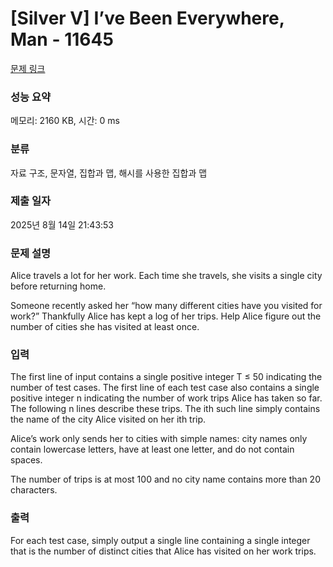 # [Silver V] I’ve Been Everywhere, Man - 11645 

[문제 링크](https://www.acmicpc.net/problem/11645) 

### 성능 요약

메모리: 2160 KB, 시간: 0 ms

### 분류

자료 구조, 문자열, 집합과 맵, 해시를 사용한 집합과 맵

### 제출 일자

2025년 8월 14일 21:43:53

### 문제 설명

<p>Alice travels a lot for her work. Each time she travels, she visits a single city before returning home.</p>

<p>Someone recently asked her “how many different cities have you visited for work?” Thankfully Alice has kept a log of her trips. Help Alice figure out the number of cities she has visited at least once.</p>

### 입력 

 <p>The first line of input contains a single positive integer T ≤ 50 indicating the number of test cases. The first line of each test case also contains a single positive integer n indicating the number of work trips Alice has taken so far. The following n lines describe these trips. The ith such line simply contains the name of the city Alice visited on her ith trip.</p>

<p>Alice’s work only sends her to cities with simple names: city names only contain lowercase letters, have at least one letter, and do not contain spaces.</p>

<p>The number of trips is at most 100 and no city name contains more than 20 characters.</p>

### 출력 

 <p>For each test case, simply output a single line containing a single integer that is the number of distinct cities that Alice has visited on her work trips.</p>

